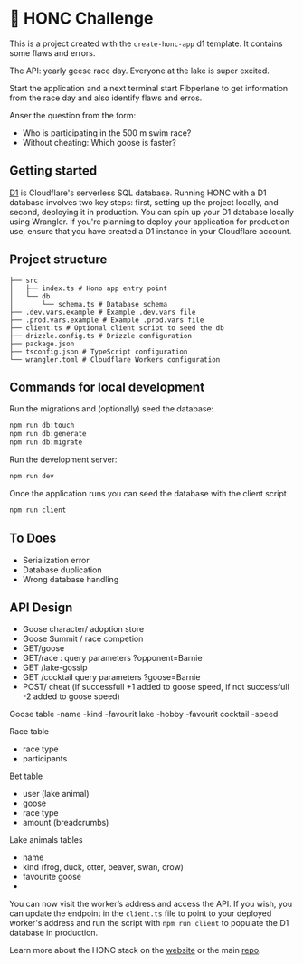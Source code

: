 # 🪿 HONC Challenge

This is a project created with the `create-honc-app` d1 template. It contains some flaws and errors. 

The API: yearly geese race day. Everyone at the lake is super excited. 

Start the application and a next terminal start Fibperlane to get information from the race day and also identify flaws and erros. 

Anser the question from the form: 

- Who is participating in the 500 m swim race?
- Without cheating: Which goose is faster? 


## Getting started
[D1](https://developers.cloudflare.com/d1/) is Cloudflare's serverless SQL database. Running HONC with a D1 database involves two key steps: first, setting up the project locally, and second, deploying it in production. You can spin up your D1 database locally using Wrangler. If you're planning to deploy your application for production use, ensure that you have created a D1 instance in your Cloudflare account.

## Project structure

```#
├── src
│   ├── index.ts # Hono app entry point
│   └── db
│       └── schema.ts # Database schema
├── .dev.vars.example # Example .dev.vars file
├── .prod.vars.example # Example .prod.vars file
├── client.ts # Optional client script to seed the db
├── drizzle.config.ts # Drizzle configuration
├── package.json
├── tsconfig.json # TypeScript configuration
└── wrangler.toml # Cloudflare Workers configuration
```

## Commands for local development

Run the migrations and (optionally) seed the database:

```sh
npm run db:touch
npm run db:generate
npm run db:migrate
```

Run the development server:

```sh
npm run dev
```
Once the application runs you can seed the database with the client script

```sh
npm run client
```

## To Does 
- Serialization error
- Database duplication
- Wrong database handling


## API Design
- Goose character/ adoption store 
- Goose Summit / race competion
- GET/goose
- GET/race : query parameters ?opponent=Barnie 
- GET /lake-gossip
- GET /cocktail query parameters ?goose=Barnie
- POST/ cheat (if successfull +1 added to goose speed, if not successfull -2 added to goose speed)

Goose table
-name
-kind
-favourit lake
-hobby
-favourit cocktail
-speed

Race table
- race type
- participants

Bet table
- user (lake animal)
- goose
- race type
- amount (breadcrumbs)

Lake animals tables
- name
- kind (frog, duck, otter, beaver, swan, crow)
- favourite goose
- 




You can now visit the worker’s address and access the API. If you wish, you can update the endpoint in the `client.ts` file to point to your deployed worker's address and run the script with `npm run client` to populate the D1 database in production.

Learn more about the HONC stack on the [website](https://honc.dev) or the main [repo](https://github.com/fiberplane/create-honc-app).

